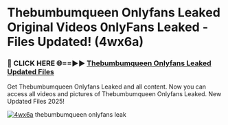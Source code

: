 # Thebumbumqueen Onlyfans Leaked Original Videos 0nlyFans Leaked - Files Updated! (4wx6a)

<h3>🔴 CLICK HERE 🌐==►► <a href="https://tinyurl.com/4seja8ks" rel="nofollow">Thebumbumqueen Onlyfans Leaked Updated Files</a></h3>

Get Thebumbumqueen Onlyfans Leaked and all content. Now you can access all videos and pictures of Thebumbumqueen Onlyfans Leaked. New Updated Files 2025!

[![4wx6a](https://i.imgur.com/EWjZXRe.gif)](https://tinyurl.com/4seja8ks)
thebumbumqueen onlyfans leak
